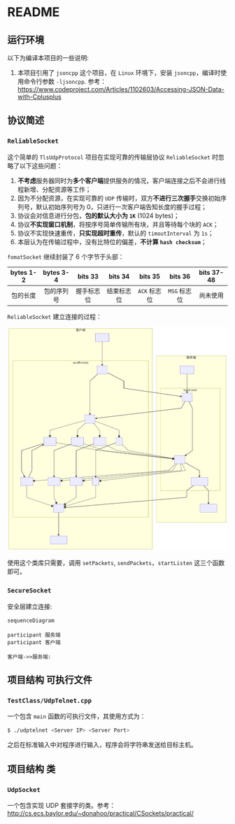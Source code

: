 # README

## 运行环境

以下为编译本项目的一些说明:

1. 本项目引用了 `jsoncpp` 这个项目，在 `Linux` 环境下，安装 `jsoncpp`，编译时使用命令行参数 `-ljsoncpp`. 参考：<https://www.codeproject.com/Articles/1102603/Accessing-JSON-Data-with-Cplusplus>

## 协议简述

### `ReliableSocket`

这个简单的 `TlsUdpProtocol` 项目在实现可靠的传输层协议 `ReliableSocket` 时忽略了以下这些问题：

1. **不考虑**服务器同时为**多个客户端**提供服务的情况，客户端连接之后不会进行线程新增、分配资源等工作；
2. 因为不分配资源，在实现可靠的 `UDP` 传输时，双方**不进行三次握手**交换初始序列号，默认初始序列号为 0，只进行一次客户端告知长度的握手过程；
3. 协议会对信息进行分包，**包的默认大小为 `1K`** (1024 bytes)；
4. 协议**不实现窗口机制**，将按序号简单传输所有块，并且等待每个块的 `ACK`；
5. 协议不实现快速重传，**只实现超时重传**，默认的 `timoutInterval` 为 `1s`；
6. 本层认为在传输过程中，没有比特位的偏差，**不计算 `hash checksum`**；

`fomatSocket` 继续封装了 6 个字节于头部：

| bytes 1-2 | bytes 3-4  |  bits 33   |  bits 34   |   bits 35    |   bits 36    | bits 37-48 |
| :-------: | :--------: | :--------: | :--------: | :----------: | :----------: | :--------: |
| 包的长度  | 包的序列号 | 握手标志位 | 结束标志位 | `ACK` 标志位 | `MSG` 标志位 |  尚未使用  |

`ReliableSocket` 建立连接的过程：

![ReliableSocket](./ReliableSocket.svg)

使用这个类库只需要，调用 `setPackets`, `sendPackets`，`startListen` 这三个函数即可。

### `SecureSocket`

安全层建立连接:

```mermaid
sequenceDiagram

participant 服务端
participant 客户端

客户端->>服务端: 
```

## 项目结构 可执行文件

### `TestClass/UdpTelnet.cpp`

一个包含 `main` 函数的可执行文件，其使用方式为：

```bash
$ ./udptelnet <Server IP> <Server Port>
```

之后在标准输入中对程序进行输入，程序会将字符串发送给目标主机。

## 项目结构 类

### `UdpSocket`

一个包含实现 UDP 套接字的类。参考：http://cs.ecs.baylor.edu/~donahoo/practical/CSockets/practical/